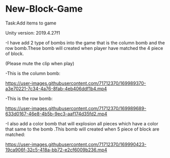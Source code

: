# New-Block-Game
Task:Add items to game

Unity version: 2019.4.27f1

-I have add 2 type of bombs into the game that is the column bomb and the row bomb.These bomb will created when player have matched the 4 piece of block.

(Please mute the clip when play)

-This is the column bomb:

https://user-images.githubusercontent.com/71712370/169989370-a3e70221-7c34-4a76-8fab-4eb406ddf1b4.mp4

-This is the row bomb:

https://user-images.githubusercontent.com/71712370/169989689-633d0167-46e8-4b5b-9ec3-aaf174d35fd2.mp4

-I also add a color bomb that will explosion all pieces which have a color that same to the bomb .This bomb will created when 5 piece of block are matched:

https://user-images.githubusercontent.com/71712370/169990423-19ca906f-32c5-418a-bb72-e2cf6009b236.mp4



